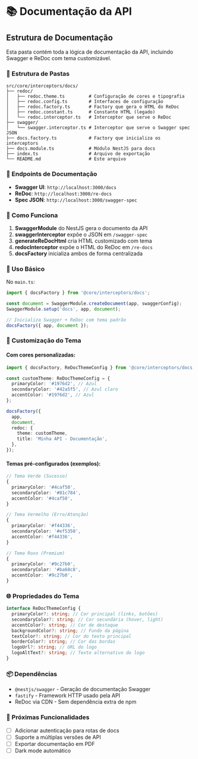 # 📚 Documentação da API

## Estrutura de Documentação

Esta pasta contém toda a lógica de documentação da API, incluindo Swagger e ReDoc com tema customizável.

### 📁 Estrutura de Pastas

```
src/core/interceptors/docs/
├── redoc/
│   ├── redoc.theme.ts         # Configuração de cores e tipografia
│   ├── redoc.config.ts        # Interfaces de configuração
│   ├── redoc.factory.ts       # Factory que gera o HTML do ReDoc
│   ├── redoc.constant.ts      # Constante HTML (legado)
│   └── redoc.interceptor.ts   # Interceptor que serve o ReDoc
├── swagger/
│   └── swagger.interceptor.ts # Interceptor que serve o Swagger spec JSON
├── docs.factory.ts            # Factory que inicializa os interceptors
├── docs.module.ts             # Módulo NestJS para docs
├── index.ts                   # Arquivo de exportação
└── README.md                  # Este arquivo
```

### 🚀 Endpoints de Documentação

- **Swagger UI**: `http://localhost:3000/docs`
- **ReDoc**: `http://localhost:3000/re-docs`
- **Spec JSON**: `http://localhost:3000/swagger-spec`

### 📝 Como Funciona

1. **SwaggerModule** do NestJS gera o documento da API
2. **swaggerInterceptor** expõe o JSON em `/swagger-spec`
3. **generateReDocHtml** cria HTML customizado com tema
4. **redocInterceptor** expõe o HTML do ReDoc em `/re-docs`
5. **docsFactory** inicializa ambos de forma centralizada

### 🔧 Uso Básico

No `main.ts`:

```typescript
import { docsFactory } from '@core/interceptors/docs';

const document = SwaggerModule.createDocument(app, swaggerConfig);
SwaggerModule.setup('docs', app, document);

// Inicializa Swagger + ReDoc com tema padrão
docsFactory({ app, document });
```

### 🎨 Customização do Tema

#### Com cores personalizadas:

```typescript
import { docsFactory, ReDocThemeConfig } from '@core/interceptors/docs';

const customTheme: ReDocThemeConfig = {
  primaryColor: '#1976d2', // Azul
  secondaryColor: '#42a5f5', // Azul claro
  accentColor: '#1976d2', // Azul
};

docsFactory({
  app,
  document,
  redoc: {
    theme: customTheme,
    title: 'Minha API - Documentação',
  },
});
```

#### Temas pré-configurados (exemplos):

```typescript
// Tema Verde (Sucesso)
{
  primaryColor: '#4caf50',
  secondaryColor: '#81c784',
  accentColor: '#4caf50',
}

// Tema Vermelho (Erro/Atenção)
{
  primaryColor: '#f44336',
  secondaryColor: '#ef5350',
  accentColor: '#f44336',
}

// Tema Roxo (Premium)
{
  primaryColor: '#9c27b0',
  secondaryColor: '#ba68c8',
  accentColor: '#9c27b0',
}
```

### 🌐 Propriedades do Tema

```typescript
interface ReDocThemeConfig {
  primaryColor?: string; // Cor principal (links, botões)
  secondaryColor?: string; // Cor secundária (hover, light)
  accentColor?: string; // Cor de destaque
  backgroundColor?: string; // Fundo da página
  textColor?: string; // Cor do texto principal
  borderColor?: string; // Cor das bordas
  logoUrl?: string; // URL do logo
  logoAltText?: string; // Texto alternativo do logo
}
```

### 📦 Dependências

- `@nestjs/swagger` - Geração de documentação Swagger
- `fastify` - Framework HTTP usado pela API
- ReDoc via CDN - Sem dependência extra de npm

### 🎯 Próximas Funcionalidades

- [ ] Adicionar autenticação para rotas de docs
- [ ] Suporte a múltiplas versões de API
- [ ] Exportar documentação em PDF
- [ ] Dark mode automático

